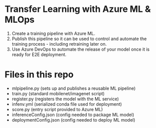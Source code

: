 # Transfer Learning with Azure ML & MLOps

1. Create a training pipeline with Azure ML.
2. Publish this pipeline so it can be used to control and automate the training process - including retraining later on.
3. Use Azure DevOps to automate the release of your model once it is ready for E2E deployment.

# Files in this repo
- mlpipeline.py (sets up and publishes a reusable ML pipeline)
- train.py (standard mobilenet/imagenet script)
- register.py (registers the model with the ML service)
- infenv.yml (serialized conda file used for deployment)
- score.py (entry script provided to Azure ML)
- inferenceConfig.json (config needed to package ML model)
- deploymentConfig.json (config needed to deploy ML model)
